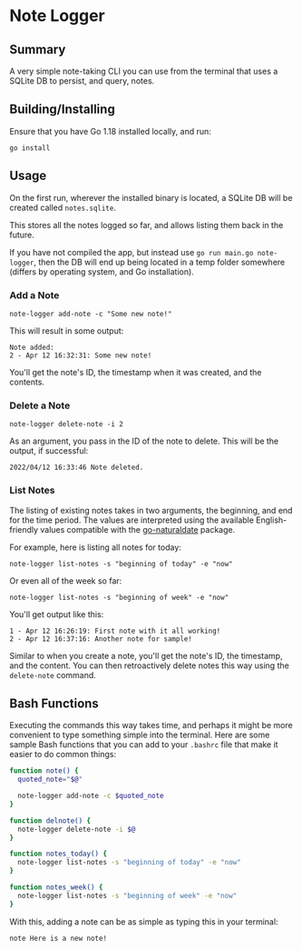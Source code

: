 # Note Logger

## Summary
A very simple note-taking CLI you can use from the terminal that uses a SQLite DB to persist, and query, notes.

## Building/Installing
Ensure that you have Go 1.18 installed locally, and run:
```shell
go install
```

## Usage

On the first run, wherever the installed binary is located, a SQLite DB will be created called `notes.sqlite`.

This stores all the notes logged so far, and allows listing them back in the future.

If you have not compiled the app, but instead use `go run main.go note-logger`, then the DB will end up being located in a temp folder somewhere (differs by operating system, and Go installation).

### Add a Note

```shell
note-logger add-note -c "Some new note!"
```

This will result in some output:

```shell
Note added:
2 - Apr 12 16:32:31: Some new note!
```

You'll get the note's ID, the timestamp when it was created, and the contents.

### Delete a Note

```shell
note-logger delete-note -i 2
```

As an argument, you pass in the ID of the note to delete. This will be the output, if successful:

```shell
2022/04/12 16:33:46 Note deleted.
```

### List Notes

The listing of existing notes takes in two arguments, the beginning, and end for the time period. The values are interpreted using the available English-friendly values compatible with the [go-naturaldate](https://github.com/tj/go-naturaldate) package.

For example, here is listing all notes for today:

```shell
note-logger list-notes -s "beginning of today" -e "now"
```

Or even all of the week so far:

```shell
note-logger list-notes -s "beginning of week" -e "now"
```

You'll get output like this:

```shell
1 - Apr 12 16:26:19: First note with it all working!
2 - Apr 12 16:37:16: Another note for sample!
```

Similar to when you create a note, you'll get the note's ID, the timestamp, and the content. You can then retroactively delete notes this way using the `delete-note` command.

## Bash Functions

Executing the commands this way takes time, and perhaps it might be more convenient to type something simple into the terminal. Here are some sample Bash functions that you can add to your `.bashrc` file that make it easier to do common things:

```bash
function note() {
  quoted_note="$@"

  note-logger add-note -c $quoted_note
}

function delnote() {
  note-logger delete-note -i $@
}

function notes_today() {
  note-logger list-notes -s "beginning of today" -e "now"
}

function notes_week() {
  note-logger list-notes -s "beginning of week" -e "now"
}
```

With this, adding a note can be as simple as typing this in your terminal:
```bash
note Here is a new note!
```
